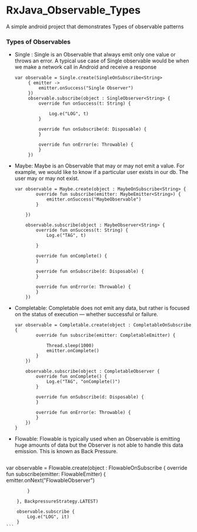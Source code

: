 # RxJava_Observable_Types
A simple android project that demonstrates Types of observable patterns 

### Types of Observables

- Single : Single is an Observable that always emit only one value or throws an error. A typical use case of Single observable would be when we make a network call in Android and receive a response
  
   ```
  var observable = Single.create(SingleOnSubscribe<String>
        { emitter ->
            emitter.onSuccess("Single Observer")
        })
        observable.subscribe(object : SingleObserver<String> {
            override fun onSuccess(t: String) {

                Log.e("LOG", t)
            }

            override fun onSubscribe(d: Disposable) {
            }

            override fun onError(e: Throwable) {
            }
        })
    ```
- Maybe: Maybe is an Observable that may or may not emit a value. For example, we would like to know if a particular user exists in our db. The user may or may not exist.

    ```
  var observable = Maybe.create(object : MaybeOnSubscribe<String> {
            override fun subscribe(emitter: MaybeEmitter<String>) {
                emitter.onSuccess("MaybeObservable")
            }

        })

        observable.subscribe(object : MaybeObserver<String> {
            override fun onSuccess(t: String) {
                Log.e("TAG", t)

            }

            override fun onComplete() {
            }

            override fun onSubscribe(d: Disposable) {
            }

            override fun onError(e: Throwable) {
            }
        })
    ```
- Completable: Completable does not emit any data, but rather is focused on the status of execution — whether successful or failure.

    ```
  var observable = Completable.create(object : CompletableOnSubscribe {
            override fun subscribe(emitter: CompletableEmitter) {

                Thread.sleep(1000)
                emitter.onComplete()
            }
        })

        observable.subscribe(object : CompletableObserver {
            override fun onComplete() {
                Log.e("TAG", "onComplete()")
            }

            override fun onSubscribe(d: Disposable) {
            }

            override fun onError(e: Throwable) {
            }
        })
    }
    ```
- Flowable: Flowable is typically used when an Observable is emitting huge amounts of data but the Observer is not able to handle this data emission. This is known as Back Pressure.

    ```
var observable = Flowable.create(object : FlowableOnSubscribe<String> {
            override fun subscribe(emitter: FlowableEmitter<String>) {
                emitter.onNext("FlowableObserver")

            }

        }, BackpressureStrategy.LATEST)

        observable.subscribe {
            Log.e("LOG", it)
        }
    ```



